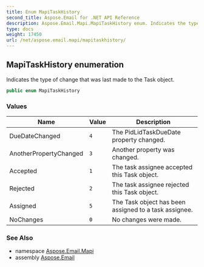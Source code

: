 ```yaml
---
title: Enum MapiTaskHistory
second_title: Aspose.Email for .NET API Reference
description: Aspose.Email.Mapi.MapiTaskHistory enum. Indicates the type of change that was last made to the Task object
type: docs
weight: 17450
url: /net/aspose.email.mapi/mapitaskhistory/
---
```

## MapiTaskHistory enumeration

Indicates the type of change that was last made to the Task object.

```csharp
public enum MapiTaskHistory
```

### Values

| Name | Value | Description |
| --- | --- | --- |
| DueDateChanged | `4` | The PidLidTaskDueDate property changed. |
| AnotherPropertyChanged | `3` | Another property was changed. |
| Accepted | `1` | The task assignee accepted this Task object. |
| Rejected | `2` | The task assignee rejected this Task object. |
| Assigned | `5` | The Task object has been assigned to a task assignee. |
| NoChanges | `0` | No changes were made. |

### See Also

* namespace [Aspose.Email.Mapi](../../aspose.email.mapi/)
* assembly [Aspose.Email](../../)


